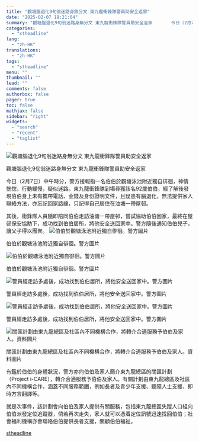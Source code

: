 ```yaml
---
title: "觀塘腦退化9旬翁迷路身無分文 東九龍衝鋒隊警員助安全返家"
date: "2025-02-07 18:21:04"
summary: "觀塘腦退化9旬翁迷路身無分文 東九龍衝鋒隊警員助安全返家       今日（2月7日）中午時..."
categories:
  - "stheadline"
lang:
  - "zh-HK"
translations:
  - "zh-HK"
tags:
  - "stheadline"
menu: ""
thumbnail: ""
lead: ""
comments: false
authorbox: false
pager: true
toc: false
mathjax: false
sidebar: "right"
widgets:
  - "search"
  - "recent"
  - "taglist"
---
```


![觀塘腦退化9旬翁迷路身無分文 東九龍衝鋒隊警員助安全返家](https://image.stheadline.com/f/680p0/0x0/100/none/ca5198bbb70e7a5ac0edae72c84bd0d2/stheadline/inewsmedia/20250207/_2025020718163942258.jpg)

觀塘腦退化9旬翁迷路身無分文 東九龍衝鋒隊警員助安全返家




今日（2月7日）中午時分，警方接報指一名伯伯於觀塘泳池附近獨自徘徊，神情恍惚，行動緩慢，疑似迷路。東九龍衝鋒隊到場尋獲該名92歲伯伯，經了解後發現伯伯身上未有攜帶電話、金錢及身份證明文件，且疑患有腦退化，無法提供家人聯絡方法，亦忘記回家路線，只記得自己居住在油塘一帶屋邨。

其後，衝鋒隊人員隨即陪同伯伯走訪油塘一帶屋邨，嘗試協助伯伯回家，最終在屋邨保安協助下，成功找到伯伯居所，將他安全送回家中。警方隨後通知伯伯兒子，讓父子得以團聚。
 ![伯伯於觀塘泳池附近獨自徘徊。警方圖片](https://image.hkhl.hk/f/1024p0/0x0/100/none/f4f96490b5211284437e280a81b38178/2025-02/WhatsApp_2025-02-0717_58_50_e68d90b8.jpg)


伯伯於觀塘泳池附近獨自徘徊。警方圖片



 ![伯伯於觀塘泳池附近獨自徘徊。警方圖片](https://image.hkhl.hk/f/1024p0/0x0/100/none/4b80e49bc4501b9d7fde36775166935c/2025-02/WhatsApp_2025-02-0717_58_49_bb1d6677.jpg)


伯伯於觀塘泳池附近獨自徘徊。警方圖片



 ![警員經走訪多處後，成功找到伯伯居所，將他安全送回家中。警方圖片](https://image.hkhl.hk/f/1024p0/0x0/100/none/263a1dfde2059cc205d3ba4ca54ad292/2025-02/WhatsApp_2025-02-0717_58_50_267d65ce.jpg)


警員經走訪多處後，成功找到伯伯居所，將他安全送回家中。警方圖片



 ![警員經走訪多處後，成功找到伯伯居所，將他安全送回家中。警方圖片](https://image.hkhl.hk/f/1024p0/0x0/100/none/74fc70f8f47c85affc68415986f3f103/2025-02/WhatsApp_2025-02-0717_58_50_da273437.jpg)


警員經走訪多處後，成功找到伯伯居所，將他安全送回家中。警方圖片



 ![關匯計劃由東九龍總區及社區內不同機構合作，將轉介合適服務予伯伯及家人。資料圖片](https://image.hkhl.hk/f/1024p0/0x0/100/none/9253b58acc98c1e370090acd61818bc6/2025-02/police_ngautaukok.jpg)


關匯計劃由東九龍總區及社區內不同機構合作，將轉介合適服務予伯伯及家人。資料圖片




有鑑於伯伯的身體狀況，警方亦向伯伯及家人簡介東九龍總區的關匯計劃（Project i-CARE），轉介合適服務予伯伯及家人。有關計劃由東九龍總區及社區內不同機構合作，涵蓋不同服務範圍，例如長者及青少年支援、聽障人士支援、即時方言翻譯等。

就是次事件，該計劃會向伯伯及家人提供有關服務，包括東九龍總區失蹤人口組向伯伯派發定位追蹤器，倘若再次走失，家人就可以憑着定位訊號迅速找回伯伯；社會福利機構亦會聯絡伯伯提供長者支援，關顧伯伯福祉。

[stheadline](https://std.stheadline.com/realtime/article/2051438/即時-港聞-觀塘腦退化9旬翁迷路身無分文-東九龍衝鋒隊警員助安全返家)
